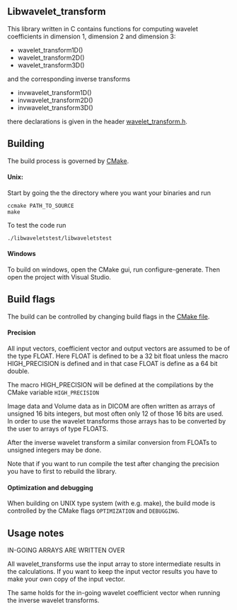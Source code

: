 Libwavelet_transform
----

This library written in C contains functions for computing
wavelet coefficients in dimension 1, dimension 2 and dimension 3:

* wavelet_transform1D()
* wavelet_transform2D()
* wavelet_transform3D()

and the corresponding inverse transforms

* invwavelet_transform1D()
* invwavelet_transform2D()
* invwavelet_transform3D()

there declarations is given in the header [wavelet_transform.h](wavelet/wavelet_transform.h).

Building
----

The build process is governed by [CMake](http://www.cmake.org/).

#### Unix:
Start by going the the directory where you want your binaries and run

    ccmake PATH_TO_SOURCE
    make

To test the code run

    ./libwaveletstest/libwaveletstest

#### Windows

To build on windows, open the CMake gui, run configure-generate. Then open the project with Visual Studio.

## Build flags

The build can be controlled by changing build flags in the [CMake file](CMakeLists.txt).

#### Precision
All input vectors, coefficient vector and output vectors are
assumed to be of the type FLOAT. Here FLOAT is defined to be a 32 bit float unless the macro HIGH_PRECISION is defined and in that case FLOAT is define as a 64 bit double.

The macro HIGH_PRECISION will be defined at the compilations by the CMake variable `HIGH_PRECISION`

Image data and Volume data as in DICOM are often written as arrays of unsigned 16 bits integers, but most often only 12 of those 16 bits are used. In order to use the wavelet transforms those arrays has to be converted by the user to arrays of type FLOATS.

After the inverse wavelet transform a similar conversion from FLOATs to unsigned integers may be done.

Note that if you want to run compile the test after changing the precision you have to first to rebuild the library.

#### Optimization and debugging

When building on UNIX type system (with e.g. make), the build mode is controlled by the CMake flags `OPTIMIZATION` and `DEBUGGING`.

Usage notes
----
IN-GOING ARRAYS ARE WRITTEN OVER

All wavelet_transforms use the input array to store intermediate results in the calculations. If you want to keep the input vector results you have to make your own copy of the input vector.

The same holds for the in-going wavelet coefficient vector when running the inverse wavelet transforms.